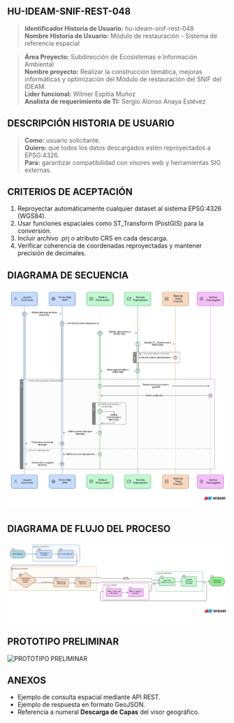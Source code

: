 ## HU-IDEAM-SNIF-REST-048

> **Identificador Historia de Usuario:** hu-ideam-snif-rest-048 \
> **Nombre Historia de Usuario:** Módulo de restauración - Sistema de referencia espacial

> **Área Proyecto:** Subdirección de Ecosistemas e Información Ambiental \
> **Nombre proyecto:** Realizar la construcción temática, mejoras informáticas y optimización del Módulo de restauración del SNIF del IDEAM. \
> **Líder funcional:** Wilmer Espitia Muñoz\
> **Analista de requerimiento de TI:** Sergio Alonso Anaya Estévez

## DESCRIPCIÓN HISTORIA DE USUARIO

> **Como:** usuario solicitante. \
> **Quiero:**  que todos los datos descargados estén reproyectados a EPSG:4326. \
> **Para:** garantizar compatibilidad con visores web y herramientas SIG externas.

## CRITERIOS DE ACEPTACIÓN

   1. Reproyectar automáticamente cualquier dataset al sistema EPSG:4326 (WGS84).  
   2. Usar funciones espaciales como ST_Transform (PostGIS) para la conversión.
   3. Incluir archivo .prj o atributo CRS en cada descarga.
   4. Verificar coherencia de coordenadas reproyectadas y mantener precisión de decimales.

## DIAGRAMA DE SECUENCIA

![IMAGEN DIAGRAMA DE SECUENCIA](assets/secuencia-hu-ideam-snif-rest-048.png)

## DIAGRAMA DE FLUJO DEL PROCESO

![IMAGEN DIAGRAMA DE FLUJO DEL PROCESO](assets/actividades-hu-ideam-snif-rest-048.png)

## PROTOTIPO PRELIMINAR

![PROTOTIPO PRELIMINAR](assets/wireframe-hu-ideam-snif-rest-048.png)

## ANEXOS

- Ejemplo de consulta espacial mediante API REST.
- Ejemplo de respuesta en formato GeoJSON.
- Referencia a numeral **Descarga de Capas** del visor geográfico.

